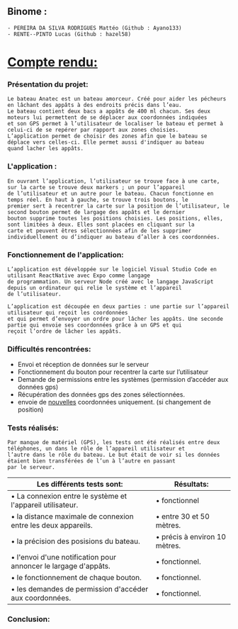 ## Binome :
```
- PEREIRA DA SILVA RODRIGUES Mattéo (Github : Ayano133)
- RENTE--PINTO Lucas (Github : hazel58)
```

# <ins>Compte rendu:</ins>
### Présentation du projet:
```
Le bateau Anatec est un bateau amorceur. Créé pour aider les pécheurs en lâchant des appâts à des endroits précis dans l’eau.
Le bateau contient deux bacs a appâts de 400 ml chacun. Ses deux moteurs lui permettent de se déplacer aux coordonnées indiquées
et son GPS permet à l’utilisateur de localiser le bateau et permet à celui-ci de se repérer par rapport aux zones choisies.
L’application permet de choisir des zones afin que le bateau se déplace vers celles-ci. Elle permet aussi d'indiquer au bateau
quand lacher les appâts.
```
### L'application :
```
En ouvrant l’application, l’utilisateur se trouve face à une carte, sur la carte se trouve deux markers ; un pour l’appareil
de l’utilisateur et un autre pour le bateau. Chacun fonctionne en temps réel. En haut à gauche, se trouve trois boutons, le
premier sert à recentrer la carte sur la position de l’utilisateur, le second bouton permet de largage des appâts et le dernier
bouton supprime toutes les positions choisies. Les positions, elles, sont limitées à deux. Elles sont placées en cliquant sur la
carte et peuvent êtres sélectionnées afin de les supprimer individuellement ou d’indiquer au bateau d’aller à ces coordonnées. 
```
### Fonctionnement de l'application:
```
L’application est développée sur le logiciel Visual Studio Code en utilisant ReactNative avec Expo comme langage
de programmation. Un serveur Node créé avec le langage JavaScript depuis un ordinateur qui relie le système et l’appareil
de l’utilisateur.

L’application est découpée en deux parties : une partie sur l’appareil utilisateur qui reçoit les coordonnées
et qui permet d’envoyer un ordre pour lâcher les appâts. Une seconde partie qui envoie ses coordonnées grâce à un GPS et qui
reçoit l’ordre de lâcher les appâts.
```

### Difficultés rencontrées:
+ Envoi et réception de données sur le serveur
+ Fonctionnement du bouton pour recentrer la carte sur l’utilisateur
+ Demande de permissions entre les systèmes (permission d’accéder aux données gps)
+ Récupération des données gps des zones sélectionnées.
+ envoie de <ins>nouvelles</ins> coordonnées uniquement. (si changement de position)

### Tests réalisés:
```
Par manque de matériel (GPS), les tests ont été réalisés entre deux téléphones, un dans le rôle de l’appareil utilisateur et
l’autre dans le rôle du bateau. Le but était de voir si les données étaient bien transférées de l’un à l’autre en passant
par le serveur.
```

|  Les différents tests sont:                                      | Résultats:                                 |
| ---------------------------------------------------------------- | ------------------------------------------ |
| • La connexion entre le système et l'appareil utilisateur.       | • fonctionnel                              |
| • la distance maximale de connexion entre les deux appareils.    | • entre 30 et 50 mètres.                   |
| • la précision des posisions du bateau.                          | • précis à environ 10 mètres.              |
| • l'envoi d'une notification pour annoncer le largage d'appâts.  | • fonctionnel.                             |
| • le fonctionnement de chaque bouton.                            | • fonctionnel.                             |
| • les demandes de permission d'accéder aux coordonnées.          | • fonctionnel.                             |

### Conclusion:
```

```











